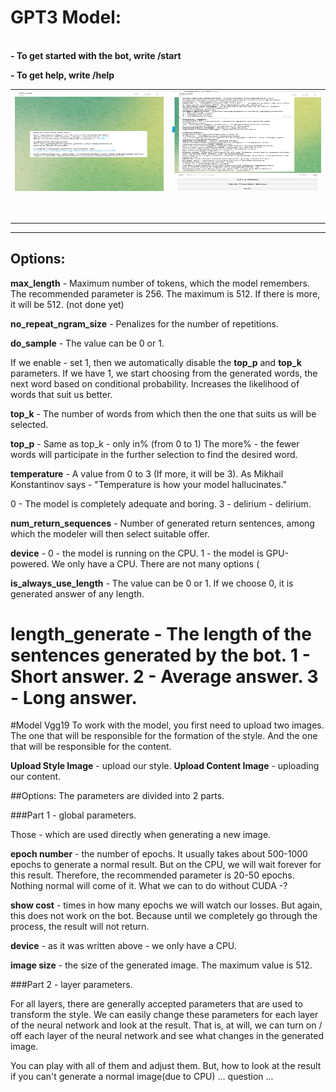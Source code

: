 # GPT3 Model:
<br>
<b>- To get started with the bot, write /start</b>

<b>- To get help, write /help</b>


<table>
<tbody>
<tr>
<td ><img src="/images/img1.png" alt="greeting" width="300" height="160" /></td>
<td ><img src="/images/img2.png" alt="/help" width="300" height="160" /></td>
</tr>
<tr>
<td>&nbsp;</td>
<td >&nbsp;</td>
</tr>
<tr>
<td >&nbsp;</td>
<td >&nbsp;</td>
</tr>
</tbody>
</table>


---


## Options:
**max_length** - Maximum number of tokens, which the model remembers.
The recommended parameter is 256. The maximum is 512. 
If there is more, it will be 512. (not done yet)

**no_repeat_ngram_size** - Penalizes for the number of repetitions.

**do_sample** - The value can be 0 or 1.

If we enable - set 1, then we automatically disable the **top_p** and **top_k** parameters.
If we have 1, we start choosing from the generated words, the next word based on conditional probability.
Increases the likelihood of words that suit us better.

**top_k** - The number of words from which then the one that suits us will be selected.

**top_p** - Same as top_k - only in% (from 0 to 1)
The more% - the fewer words will participate in the further selection to find the desired word.

**temperature** - A value from 0 to 3 (If more, it will be 3).
As Mikhail Konstantinov says - "Temperature is how your model hallucinates."

0 - The model is completely adequate and boring.
3 - delirium - delirium.

**num_return_sequences** - Number of generated return sentences, among which the modeler will then select suitable offer.

**device** - 0 - the model is running on the CPU. 1 - the model is GPU-powered.
We only have a CPU. There are not many options (

**is_always_use_length** - The value can be 0 or 1. If we choose 0, it is generated
answer of any length.

**length_generate** - The length of the sentences generated by the bot.
1 - Short answer.
2 - Average answer.
3 - Long answer.
================================

#Model Vgg19
To work with the model, you first need to upload two images.
The one that will be responsible for the formation of the style.
And the one that will be responsible for the content.

**Upload Style Image** - upload our style.
**Upload Content Image** - uploading our content.

##Options:
The parameters are divided into 2 parts.


###Part 1 - global parameters.

Those - which are used directly when generating a new image.

**epoch number** - the number of epochs.
It usually takes about 500-1000 epochs to generate a normal result.
But on the CPU, we will wait forever for this result.
Therefore, the recommended parameter is 20-50 epochs.
Nothing normal will come of it.
What we can to do without CUDA -?

**show cost** - times in how many epochs we will watch our losses.
But again, this does not work on the bot.
Because until we completely go through the process, the result will not return.

**device** - as it was written above - we only have a CPU.

**image size** - the size of the generated image. The maximum value is 512.


###Part 2 - layer parameters.

For all layers, there are generally accepted parameters that are used to transform the style.
We can easily change these parameters for each layer of the neural network and look at the result.
That is, at will, we can turn on / off each layer of the neural network and see what changes in the generated image.

You can play with all of them and adjust them.
But, how to look at the result if you can't generate a normal image(due to CPU) ... question ...